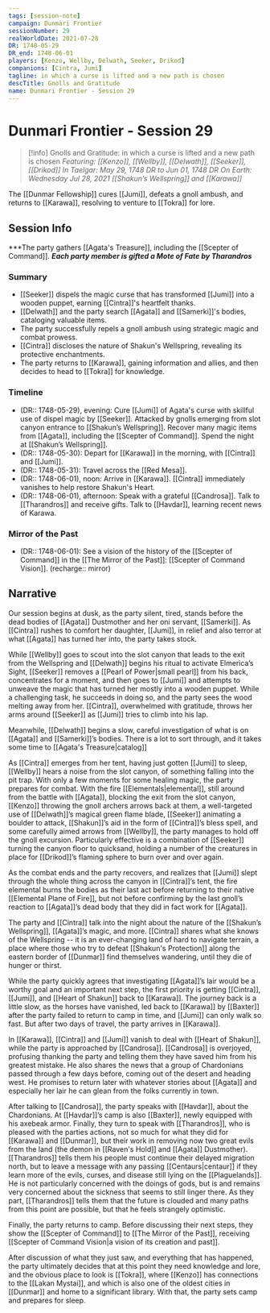 ```yaml
---
tags: [session-note]
campaign: Dunmari Frontier
sessionNumber: 29
realWorldDate: 2021-07-28
DR: 1748-05-29
DR_end: 1748-06-01
players: [Kenzo, Wellby, Delwath, Seeker, Drikod]
companions: [Cintra, Jumi]
tagline: in which a curse is lifted and a new path is chosen
descTitle: Gnolls and Gratitude
name: Dunmari Frontier - Session 29
---
```

# Dunmari Frontier - Session 29

>[!info] Gnolls and Gratitude: in which a curse is lifted and a new path is chosen
> *Featuring: [[Kenzo]], [[Wellby]], [[Delwath]], [[Seeker]], [[Drikod]]*
> *In Taelgar: May 29, 1748 DR to Jun 01, 1748 DR*
> *On Earth: Wednesday Jul 28, 2021*
> *[[Shakun’s Wellspring]] and [[Karawa]]*

The [[Dunmar Fellowship]] cures [[Jumi]], defeats a gnoll ambush, and returns to [[Karawa]], resolving to venture to [[Tokra]] for lore.
## Session Info

***The party gathers [[Agata's Treasure]], including the [[Scepter of Command]].
***Each party member is gifted a Mote of Fate by Tharandros***
### Summary
- [[Seeker]] dispels the magic curse that has transformed [[Jumi]] into a wooden puppet, earning [[Cintra]]'s heartfelt thanks.
- [[Delwath]] and the party search [[Agata]] and [[Samerki]]'s bodies, cataloging valuable items.
- The party successfully repels a gnoll ambush using strategic magic and combat prowess.
- [[Cintra]] discloses the nature of Shakun's Wellspring, revealing its protective enchantments.
- The party returns to [[Karawa]], gaining information and allies, and then decides to head to [[Tokra]] for knowledge.

### Timeline
- (DR:: 1748-05-29), evening: Cure [[Jumi]] of Agata's curse with skillful use of dispel magic by [[Seeker]]. Attacked by gnolls emerging from slot canyon entrance to [[Shakun’s Wellspring]]. Recover many magic items from [[Agata]], including the [[Scepter of Command]]. Spend the night at [[Shakun’s Wellspring]]. 
- (DR:: 1748-05-30): Depart for [[Karawa]] in the morning, with [[Cintra]] and [[Jumi]].
- (DR:: 1748-05-31): Travel across the [[Red Mesa]].
- (DR:: 1748-06-01), noon: Arrive in [[Karawa]]. [[Cintra]] immediately vanishes to help restore Shakun's Heart.
- (DR:: 1748-06-01), afternoon: Speak with a grateful [[Candrosa]]. Talk to [[Tharandros]] and receive gifts. Talk to [[Havdar]], learning recent news of Karawa.

### Mirror of the Past
- (DR:: 1748-06-01): See a vision of the history of the [[Scepter of Command]] in the [[The Mirror of the Past]]: [[Scepter of Command Vision]]. (recharge:: mirror)


## Narrative
Our session begins at dusk, as the party silent, tired, stands before the dead bodies of [[Agata]] Dustmother and her oni servant, [[Samerki]]. As [[Cintra]] rushes to comfort her daughter, [[Jumi]], in relief and also terror at what [[Agata]] has turned her into, the party takes stock.

While [[Wellby]] goes to scout into the slot canyon that leads to the exit from the Wellspring and [[Delwath]] begins his ritual to activate Elmerica’s Sight, [[Seeker]] removes a [[Pearl of Power|small pearl]] from his back, concentrates for a moment, and then goes to [[Jumi]] and attempts to unweave the magic that has turned her mostly into a wooden puppet. While a challenging task, he succeeds in doing so, and the party sees the wood melting away from her. [[Cintra]], overwhelmed with gratitude, throws her arms around [[Seeker]] as [[Jumi]] tries to climb into his lap.

Meanwhile, [[Delwath]] begins a slow, careful investigation of what is on [[Agata]] and [[Samerki]]’s bodies. There is a lot to sort through, and it takes some time to [[Agata's Treasure|catalog]]

As [[Cintra]] emerges from her tent, having just gotten [[Jumi]] to sleep, [[Wellby]] hears a noise from the slot canyon, of something falling into the pit trap. With only a few moments for some healing magic, the party prepares for combat. With the fire [[Elementals|elemental]], still around from the battle with [[Agata]], blocking the exit from the slot canyon, [[Kenzo]] throwing the gnoll archers arrows back at them, a well-targeted use of [[Delwath]]’s magical green flame blade, [[Seeker]] animating a boulder to attack, [[Shakun]]’s aid in the form of [[Cintra]]’s bless spell, and some carefully aimed arrows from [[Wellby]], the party manages to hold off the gnoll excursion. Particularly effective is a combination of [[Seeker]] turning the canyon floor to quicksand, holding a number of the creatures in place for [[Drikod]]’s flaming sphere to burn over and over again.

As the combat ends and the party recovers, and realizes that [[Jumi]] slept through the whole thing across the canyon in [[Cintra]]’s tent, the fire elemental burns the bodies as their last act before returning to their native [[Elemental Plane of Fire]], but not before confirming by the last gnoll’s reaction to [[Agata]]’s dead body that they did in fact work for [[Agata]]. 

The party and [[Cintra]] talk into the night about the nature of the [[Shakun’s Wellspring]], [[Agata]]’s magic, and more. [[Cintra]] shares what she knows of the Wellspring -- it is an ever-changing land of hard to navigate terrain, a place where those who try to defeat [[Shakun's Protection]] along the eastern border of [[Dunmar]] find themselves wandering, until they die of hunger or thirst. 

While the party quickly agrees that investigating [[Agata]]’s lair would be a worthy goal and an important next step, the first priority is getting [[Cintra]], [[Jumi]], and [[Heart of Shakun]] back to [[Karawa]]. The journey back is a little slow, as the horses have vanished, led back to [[Karawa]] by [[Baxter]] after the party failed to return to camp in time, and [[Jumi]] can only walk so fast. But after two days of travel, the party arrives in [[Karawa]]. 

In [[Karawa]], [[Cintra]] and [[Jumi]] vanish to deal with [[Heart of Shakun]], while the party is approached by [[Candrosa]]. [[Candrosa]] is overjoyed, profusing thanking the party and telling them they have saved him from his greatest mistake. He also shares the news that a group of Chardonians passed through a few days before, coming out of the desert and heading west. He promises to return later with whatever stories about [[Agata]] and especially her lair he can glean from the folks currently in town.

After talking to [[Candrosa]], the party speaks with [[Havdar]], about the Chardonians. At [[Havdar]]’s camp is also [[Baxter]], newly equipped with his axebeak armor. Finally, they turn to speak with [[Tharandros]], who is pleased with the parties actions, not so much for what they did for [[Karawa]] and [[Dunmar]], but their work in removing now two great evils from the land (the demon in [[Raven's Hold]] and [[Agata]] Dustmother). [[Tharandros]] tells them his people must continue their delayed migration north, but to leave a message with any passing [[Centaurs|centaur]] if they learn more of the evils, curses, and disease still lying on the [[Plaguelands]]. He is not particularly concerned with the doings of gods, but is and remains very concerned about the sickness that seems to still linger there. As they part, [[Tharandros]] tells them that the future is clouded and many paths from this point are possible, but that he feels strangely optimistic. 

Finally, the party returns to camp. Before discussing their next steps, they show the [[Scepter of Command]] to [[The Mirror of the Past]], receiving [[Scepter of Command Vision|a vision of its creation and past]]. 

After discussion of what they just saw, and everything that has happened, the party ultimately decides that at this point they need knowledge and lore, and the obvious place to look is [[Tokra]], where [[Kenzo]] has connections to the [[Lakan Mystai]], and which is also one of the oldest cities in [[Dunmar]] and home to a significant library. With that, the party sets camp and prepares for sleep.
